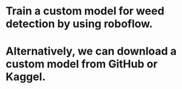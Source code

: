 # Train a custom model for weed detection by using roboflow. 
# Alternatively, we can download a custom model from GitHub or Kaggel.
